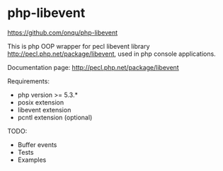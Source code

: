 php-libevent
============

https://github.com/onqu/php-libevent

This is php OOP wrapper for pecl libevent library http://pecl.php.net/package/libevent, used in php console applications.

Documentation page: http://pecl.php.net/package/libevent


Requirements:
 * php version >= 5.3.*
 * posix extension
 * libevent extension
 * pcntl extension (optional)

TODO:
 * Buffer events
 * Tests
 * Examples
